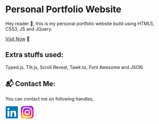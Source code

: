 # Personal Portfolio Website
Hey reader :wave:, this is my personal portfolio website build using HTML5, CSS3, JS and JQuery.

<a href="https://prins1085.github.io/mywebsite/">Visit Now</a> :rocket:

## Extra stuffs used:
Typed.js, Tilt.js, Scroll Reveal, Tawk.to, Font Awesome and JSON

## :mailbox_with_mail: Contact Me:

You can contact me on following handles,

<a href="https://www.linkedin.com/in/prins-harkhani-5026b921b/"><img src="https://github.com/devicons/devicon/blob/master/icons/linkedin/linkedin-original.svg" alt="linkedin_logo" width="40" height="40"></a>&nbsp;
<a href="https://www.instagram.com/prins._.1085/"><img src="https://github.com/wle8300/instagram-logo/blob/master/logo.svg" alt="linkedin_logo" width="40" height="40"></a>
